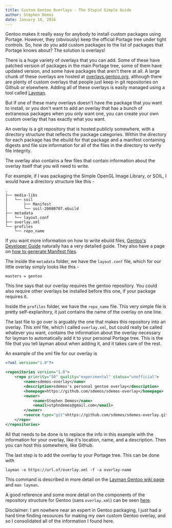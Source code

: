 ```yaml
---
title: Custom Gentoo Overlays - The Stupid Simple Guide
author: Stephen Demos
date: January 16, 2016
---
```


Gentoo makes it really easy for anybody to install custom packages using
Portage. However, they (obviously) keep the official Portage tree under tight
controls. So, how do you add custom packages to the list of packages that
Portage knows about? The solution is overlays!

There is a huge variety of overlays that you can add. Some of these have
patched version of packages in the main Portage tree, some of them have updated
version, and some have packages that aren't there at all. A large chunk of
these overlays are hosted at
[overlays.gentoo.org](https://overlays.gentoo.org), although there are plenty
of custom overlays that people just keep in git repositories on Github or
elsewhere. Adding all of these overlays is easily managed using a tool called
[Layman](https://wiki.gentoo.org/wiki/Layman).

But if one of these many overlays doesn't have the package that you want to
install, or you don't want to add an overlay that has a bunch of extraneous
packages when you only want one, you can create your own custom overlay that
has exactly what you want.

An overlay is a git repository that is hosted publicly somewhere, with a
directory structure that reflects the package categories. Within the directory
for each package has the ebuild for that package and a manifest containing
digests and file size information for all of the files in the directory to
verify file integrity.

The overlay also contains a few files that contain information about the
overlay itself that you will need to write.

For example, if I was packaging the Simple OpenGL Image
Library, or SOIL, I would have a directory structure like this - 

```
.
├── media-libs
│   └── soil
│       ├── Manifest
│       └── soil-20080707.ebuild
├── metadata
│   └── layout.conf
├── overlay.xml
└── profiles
    └── repo_name
```

If you want more information on how to write ebuild files, [Gentoo's Developer
Guide](https://devmanual.gentoo.org/ebuild-writing/index.html) naturally has a
very detailed guide. They also have a page on [how to generate Manifest
files](https://devmanual.gentoo.org/general-concepts/manifest/index.html). 

The inside the `metadata` folder, we have the `layout.conf` file, which for our
little overlay simply looks like this - 

```
masters = gentoo
```

This line says that our overlay requires the gentoo repository. You could also
require other overlays be installed before this one, if your package requires
it.

Inside the `profiles` folder, we have the `repo_name` file. This very simple
file is pretty self-explanitory, it just contains the name of the overlay on
one line.

The last file to go over is arguably the one that makes this repository into an
overlay. This xml file, which I called `overlay.xml`, but could really be
called whatever you want, contains the information about the overlay necessary
for layman to automatically add it to your personal Portage tree. This is the
file that you tell layman about when adding it, and it takes care of the rest.

An example of the xml file for our overlay is

```xml
<?xml version="1.0"?>

<repositories version="1.0">
    <repo priority="50" quality="experimental" status="unofficial">
        <name>sdemos-overlay</name>
        <description>sdemos's personal gentoo overlay</description>
        <homepage>https://github.com/sdemos/sdemos-overlay</homepage>
        <owner>
            <name>Stephen Demos</name>
            <email>stphndemos@gmail.com</email>
        </owner>
        <source type="git">https://github.com/sdemos/sdemos-overlay.git</source>
    </repo>
</repositories>
```

All that needs to be done is to replace the info in this example with the
information for your overlay, like it's location, name, and a description. Then
you can host this somewhere, like Github.

The last step is to add the overlay to your Portage tree. This can be done with

```
layman -o https://url.of/overlay.xml -f -a overlay-name
```

This command is described in more detail on the [Layman Gentoo wiki
page](https://wiki.gentoo.org/wiki/Layman) and `man layman`.

A good reference and some more detail on the components of the repository
structure for Gentoo (sans `overlay.xml`) can be seen
[here](https://wiki.gentoo.org/wiki/Repository_format).

Disclaimer: I am nowhere near an expert in Gentoo packaging, I just had a hard
time finding resources for making my own custom Gentoo overlay, and so I
consolidated all of the information I found here.
